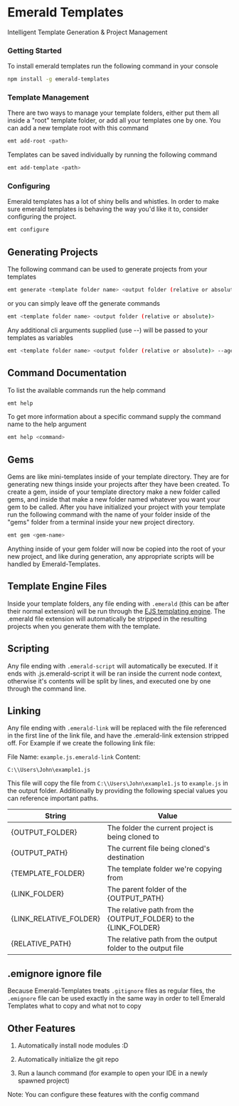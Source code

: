 # Emerald Templates

Intelligent Template Generation & Project Management

### Getting Started

To install emerald templates run the following command in your console

```bash
npm install -g emerald-templates
```

### Template Management

There are two ways to manage your template folders, either put them all inside a "root" template folder, or add all your templates one by one.
You can add a new template root with this command

```bash
emt add-root <path>
```

Templates can be saved individually by running the following command

```bash
emt add-template <path>
```

### Configuring

Emerald templates has a lot of shiny bells and whistles. In order to make sure emerald templates is behaving the way you'd like it to, consider configuring the project.

```bash
emt configure
```

## Generating Projects

The following command can be used to generate projects from your templates

```bash
emt generate <template folder name> <output folder (relative or absolute)>
```

or you can simply leave off the generate commands

```bash
emt <template folder name> <output folder (relative or absolute)>
```

Any additional cli arguments supplied (use --) will be passed to your templates as variables

```bash
emt <template folder name> <output folder (relative or absolute)> --age 12ej
```

## Command Documentation

To list the available commands run the help command

```bash
emt help
```

To get more information about a specific command supply the command name to the help argument

```bash
emt help <command>
```

## Gems

Gems are like mini-templates inside of your template directory. They are for generating new things inside your projects after they have been created. To create a gem, inside of your template directory make a new folder called gems, and inside that make a new folder named whatever you want your gem to be called. After you have initialized your project with your template run the following command with the name of your folder inside of the "gems" folder from a terminal inside your new project directory.

```bash
emt gem <gem-name>
```

Anything inside of your gem folder will now be copied into the root of your new project, and like during generation, any appropriate scripts will be handled by Emerald-Templates.

## Template Engine Files

Inside your template folders, any file ending with `.emerald` (this can be after their normal extension) will be run through the [EJS templating engine](https://ejs.co/). The .emerald file extension will automatically be stripped in the resulting projects when you generate them with the template.

## Scripting

Any file ending with `.emerald-script` will automatically be executed. If it ends with .js.emerald-script it will be ran inside the current node context, otherwise it's contents will be split by lines, and executed one by one through the command line.

## Linking

Any file ending with `.emerald-link` will be replaced with the file referenced in the first line of the link file, and have the .emerald-link extension stripped off.
For Example if we create the following link file:

File Name: `example.js.emerald-link`
Content:

    C:\\Users\John\example1.js

This file will copy the file from `C:\\Users\John\example1.js` to `example.js` in the output folder.
Additionally by providing the following special values you can reference important paths.

| String                   | Value                                                             |
| ------------------------ | ----------------------------------------------------------------- |
| {OUTPUT\_FOLDER}         | The folder the current project is being cloned to                 |
| {OUTPUT\_PATH}           | The current file being cloned's destination                       |
| {TEMPLATE\_FOLDER}       | The template folder we're copying from                            |
| {LINK\_FOLDER}           | The parent folder of the {OUTPUT\_PATH}                           |
| {LINK\_RELATIVE\_FOLDER} | The relative path from the {OUTPUT\_FOLDER} to the {LINK\_FOLDER} |
| {RELATIVE\_PATH}         | The relative path from the output folder to the output file       |

## .emignore ignore file

Because Emerald-Templates treats `.gitignore` files as regular files, the `.emignore` file can be used exactly in the same way in order to tell Emerald Templates what to copy and what not to copy

## Other Features

1.  Automatically install node modules :D

2.  Automatically initialize the git repo

3.  Run a launch command (for example to open your IDE in a newly spawned project)

Note: You can configure these features with the config command
